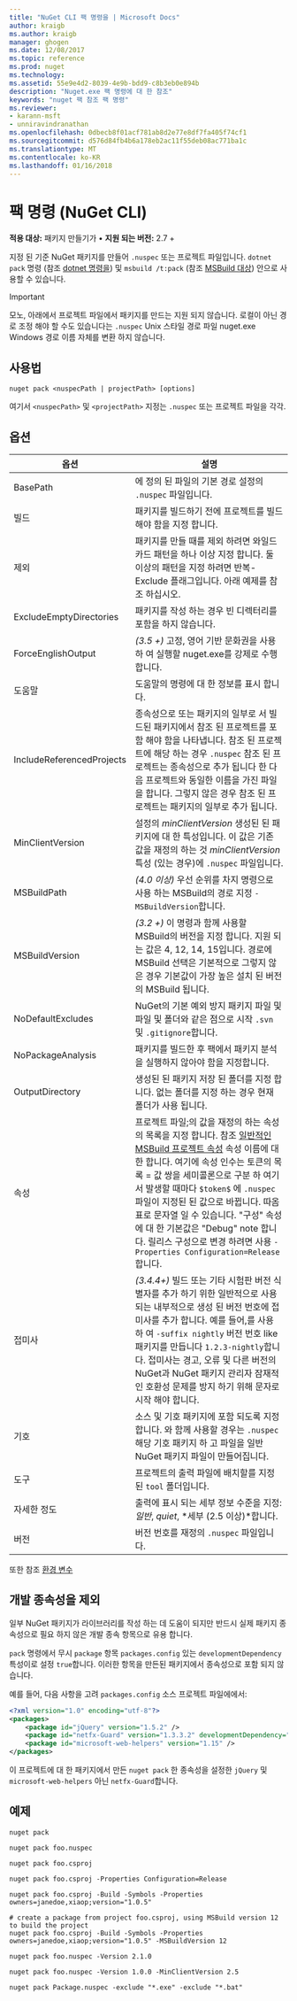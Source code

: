 ```yaml
---
title: "NuGet CLI 팩 명령을 | Microsoft Docs"
author: kraigb
ms.author: kraigb
manager: ghogen
ms.date: 12/08/2017
ms.topic: reference
ms.prod: nuget
ms.technology: 
ms.assetid: 55e9e4d2-8039-4e9b-bdd9-c8b3eb0e894b
description: "Nuget.exe 팩 명령에 대 한 참조"
keywords: "nuget 팩 참조 팩 명령"
ms.reviewer:
- karann-msft
- unniravindranathan
ms.openlocfilehash: 0dbecb8f01acf781ab8d2e77e8df7fa405f74cf1
ms.sourcegitcommit: d576d84fb4b6a178eb2ac11f55deb08ac771ba1c
ms.translationtype: MT
ms.contentlocale: ko-KR
ms.lasthandoff: 01/16/2018
---
```

# <a name="pack-command-nuget-cli"></a>팩 명령 (NuGet CLI)

**적용 대상:** 패키지 만들기가 &bullet; **지원 되는 버전:** 2.7 +

지정 된 기준 NuGet 패키지를 만들어 `.nuspec` 또는 프로젝트 파일입니다. `dotnet pack` 명령 (참조 [dotnet 명령을](dotnet-Commands.md)) 및 `msbuild /t:pack` (참조 [MSBuild 대상](../schema/msbuild-targets.md)) 안으로 사용할 수 있습니다.

> [!Important]
> 모노, 아래에서 프로젝트 파일에서 패키지를 만드는 지원 되지 않습니다. 로컬이 아닌 경로 조정 해야 할 수도 있습니다는 `.nuspec` Unix 스타일 경로 파일 nuget.exe Windows 경로 이름 자체를 변환 하지 않습니다.

## <a name="usage"></a>사용법

```
nuget pack <nuspecPath | projectPath> [options]
```

여기서 `<nuspecPath>` 및 `<projectPath>` 지정는 `.nuspec` 또는 프로젝트 파일을 각각.

## <a name="options"></a>옵션

| 옵션 | 설명 |
| --- | --- |
| BasePath | 에 정의 된 파일의 기본 경로 설정의 `.nuspec` 파일입니다. |
| 빌드 | 패키지를 빌드하기 전에 프로젝트를 빌드해야 함을 지정 합니다. |
| 제외 | 패키지를 만들 때를 제외 하려면 와일드 카드 패턴을 하나 이상 지정 합니다. 둘 이상의 패턴을 지정 하려면 반복-Exclude 플래그입니다. 아래 예제를 참조 하십시오. |
| ExcludeEmptyDirectories | 패키지를 작성 하는 경우 빈 디렉터리를 포함을 하지 않습니다. |
| ForceEnglishOutput | *(3.5 +)*  고정, 영어 기반 문화권을 사용 하 여 실행할 nuget.exe를 강제로 수행 합니다. |
| 도움말 | 도움말의 명령에 대 한 정보를 표시 합니다. |
| IncludeReferencedProjects | 종속성으로 또는 패키지의 일부로 서 빌드된 패키지에서 참조 된 프로젝트를 포함 해야 함을 나타냅니다. 참조 된 프로젝트에 해당 하는 경우 `.nuspec` 참조 된 프로젝트는 종속성으로 추가 됩니다 한 다음 프로젝트와 동일한 이름을 가진 파일을 합니다. 그렇지 않은 경우 참조 된 프로젝트는 패키지의 일부로 추가 됩니다. |
| MinClientVersion | 설정의 *minClientVersion* 생성된 된 패키지에 대 한 특성입니다. 이 값은 기존 값을 재정의 하는 것 *minClientVersion* 특성 (있는 경우)에 `.nuspec` 파일입니다. |
| MSBuildPath | *(4.0 이상)*  우선 순위를 차지 명령으로 사용 하는 MSBuild의 경로 지정 `-MSBuildVersion`합니다. |
| MSBuildVersion | *(3.2 +)*  이 명령과 함께 사용할 MSBuild의 버전을 지정 합니다. 지원 되는 값은 4, 12, 14, 15입니다. 경로에 MSBuild 선택은 기본적으로 그렇지 않은 경우 기본값이 가장 높은 설치 된 버전의 MSBuild 됩니다. |
| NoDefaultExcludes | NuGet의 기본 예외 방지 패키지 파일 및 파일 및 폴더와 같은 점으로 시작 `.svn` 및 `.gitignore`합니다. |
| NoPackageAnalysis | 패키지를 빌드한 후 팩에서 패키지 분석을 실행하지 않아야 함을 지정합니다. |
| OutputDirectory | 생성된 된 패키지 저장 된 폴더를 지정 합니다. 없는 폴더를 지정 하는 경우 현재 폴더가 사용 됩니다. |
| 속성 | 프로젝트 파일;의 값을 재정의 하는 속성의 목록을 지정 합니다. 참조 [일반적인 MSBuild 프로젝트 속성](/visualstudio/msbuild/common-msbuild-project-properties) 속성 이름에 대 한 합니다. 여기에 속성 인수는 토큰의 목록 = 값 쌍을 세미콜론으로 구분 하 여기서 발생할 때마다 `$token$` 에 `.nuspec` 파일이 지정된 된 값으로 바뀝니다. 따옴표로 문자열 일 수 있습니다. "구성" 속성에 대 한 기본값은 "Debug" note 합니다. 릴리스 구성으로 변경 하려면 사용 `-Properties Configuration=Release`합니다. |
| 접미사 | *(3.4.4+)*  빌드 또는 기타 시험판 버전 식별자를 추가 하기 위한 일반적으로 사용 되는 내부적으로 생성 된 버전 번호에 접미사를 추가 합니다. 예를 들어,를 사용 하 여 `-suffix nightly` 버전 번호 like 패키지를 만듭니다 `1.2.3-nightly`합니다. 접미사는 경고, 오류 및 다른 버전의 NuGet과 NuGet 패키지 관리자 잠재적인 호환성 문제를 방지 하기 위해 문자로 시작 해야 합니다. |
| 기호 | 소스 및 기호 패키지에 포함 되도록 지정 합니다. 와 함께 사용할 경우는 `.nuspec` 해당 기호 패키지 하 고 파일을 일반 NuGet 패키지 파일이 만들어집니다. |
| 도구 | 프로젝트의 출력 파일에 배치할를 지정 된 `tool` 폴더입니다. |
| 자세한 정도 | 출력에 표시 되는 세부 정보 수준을 지정: *일반*, *quiet*, *세부 (2.5 이상)*합니다. |
| 버전 | 버전 번호를 재정의 `.nuspec` 파일입니다. |

또한 참조 [환경 변수](cli-ref-environment-variables.md)

## <a name="excluding-development-dependencies"></a>개발 종속성을 제외

일부 NuGet 패키지가 라이브러리를 작성 하는 데 도움이 되지만 반드시 실제 패키지 종속성으로 필요 하지 않은 개발 종속 항목으로 유용 합니다.

`pack` 명령에서 무시 `package` 항목 `packages.config` 있는 `developmentDependency` 특성이로 설정 `true`합니다. 이러한 항목을 만든된 패키지에서 종속성으로 포함 되지 않습니다.

예를 들어, 다음 사항을 고려 `packages.config` 소스 프로젝트 파일에에서:

```xml
<?xml version="1.0" encoding="utf-8"?>
<packages>
    <package id="jQuery" version="1.5.2" />
    <package id="netfx-Guard" version="1.3.3.2" developmentDependency="true" />
    <package id="microsoft-web-helpers" version="1.15" />
</packages>
```

이 프로젝트에 대 한 패키지에서 만든 `nuget pack` 한 종속성을 설정한 `jQuery` 및 `microsoft-web-helpers` 아닌 `netfx-Guard`합니다.

## <a name="examples"></a>예제

```
nuget pack

nuget pack foo.nuspec

nuget pack foo.csproj

nuget pack foo.csproj -Properties Configuration=Release

nuget pack foo.csproj -Build -Symbols -Properties owners=janedoe,xiaop;version="1.0.5"

# create a package from project foo.csproj, using MSBuild version 12 to build the project
nuget pack foo.csproj -Build -Symbols -Properties owners=janedoe,xiaop;version="1.0.5" -MSBuildVersion 12

nuget pack foo.nuspec -Version 2.1.0

nuget pack foo.nuspec -Version 1.0.0 -MinClientVersion 2.5

nuget pack Package.nuspec -exclude "*.exe" -exclude "*.bat"
```
